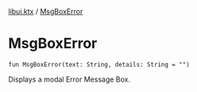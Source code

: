 [libui.ktx](README.md) / [MsgBoxError](-msg-box-error.md)

# MsgBoxError

`fun MsgBoxError(text: String, details: String = "")`

Displays a modal Error Message Box.
